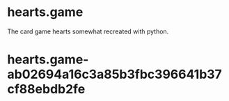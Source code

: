 # hearts.game
The card game hearts somewhat recreated with python.
# hearts.game-ab02694a16c3a85b3fbc396641b37cf88ebdb2fe
